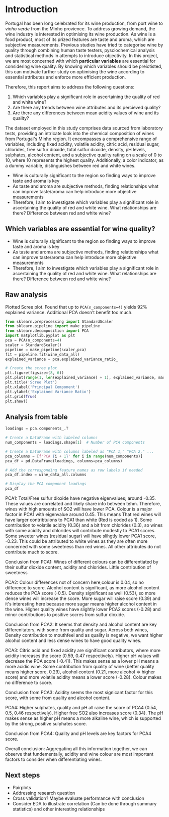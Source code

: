 # Introduction

Portugal has been long celebrated for its wine production, from port wine to _vinho verde_ from the Minho provience. To address growing demand, the wine industry is interested in optimising its wine production. As wine is a food product, most of its prized features are taste and aroma, which are subjective measurements. 
Previous studies have tried to categorise wine by quality through combining human taste testers, pysciochemical analysis and statistical methods in attempts to introduce objectivity. In this project, we are most concerned with which **particular variables** are essential for considering wine quality. By knowing which variables should be preiotisted, this can motivate further study on optimising the wine according to essential attributes and enforce more efficient production.

Therefore, this report aims to address the following questions:

1. Which variables play a significant role in ascertaining the quality of red and white wine?
2. Are there any trends between wine attributes and its percieved quality?
3. Are there any differences between mean acidity values of wine and its quality?

The dataset employed in this study comprises data sourced from laboratory tests, providing an intricate look into the chemical composition of wines from Portugal's Minho region. 
It encompasses a comprehensive range of variables, including fixed acidity, volatile acidity, citric acid, residual sugar, chlorides, free sulfur dioxide, total sulfur dioxide, density, pH levels, sulphates, alcohol content, 
and a subjective quality rating on a scale of 0 to 10, where 10 represents the highest quality. Additionally, a color indicator, as a dummy variable, distinguishes between red and white wines. 



- Wine is culturally significant to the region so finding ways to improve taste and aroma is key
- As taste and aroma are subjective methods, finding relationships what can improve taste/aroma can help introduce more objective measurements
- Therefore, I aim to investigate which variables play a significant role in ascertaining the quality of red and white wine. What relationships are there? Difference between red and white wine?

## Which variables are essential for wine quality?


- Wine is culturally significant to the region so finding ways to improve taste and aroma is key
- As taste and aroma are subjective methods, finding relationships what can improve taste/aroma can help introduce more objective measurements
- Therefore, I aim to investigate which variables play a significant role in ascertaining the quality of red and white wine. What relationships are there? Difference between red and white wine?

## Raw analysis

Plotted Scree plot. Found that up to `PCA(n_components=4)` yields 92% explained variance. Additional PCA doesn't benefit too much.

```python
from sklearn.preprocessing import StandardScaler
from sklearn.pipeline import make_pipeline
from sklearn.decomposition import PCA
import matplotlib.pyplot as plt
pca = PCA(n_components=4)
scaler = StandardScaler()
pipeline = make_pipeline(scaler,pca)
fit = pipeline.fit(wine_data_all)
explained_variance = pca.explained_variance_ratio_

# Create the scree plot
plt.figure(figsize=(8, 6))
plt.plot(range(1, len(explained_variance) + 1), explained_variance, marker='o', linestyle='--')
plt.title('Scree Plot')
plt.xlabel('Principal Component')
plt.ylabel('Explained Variance Ratio')
plt.grid(True)
plt.show()
```

## Analysis from table

```python
loadings = pca.components_.T

# Create a DataFrame with labeled columns
num_components = loadings.shape[1]  # Number of PCA components

# Create a DataFrame with columns labeled as "PCA 1," "PCA 2," ...
pca_columns = [f'PCA {i + 1}' for i in range(num_components)]
pca_df = pd.DataFrame(loadings, columns=pca_columns)

# Add the corresponding feature names as row labels if needed
pca_df.index = wine_data_all.columns

# Display the PCA component loadings
pca_df
```
PCA1: Total/Free sulfur dioxide have negative eigenvalues; around -0.35. These values are correlated and likely share info between tehm. Therefore, wines with high amounts of SO2 will have lower PCA. Colour is a major factor in PCA1 with eigenvalue around 0.45. This means That red wines will have larger contribtuions to PCA1 than white (Red is coded as 1). Some contribution to volatile acidity (0.36) and a bit from chlorides (0.3), so wines with some acidity and chlorides will contribute modestly to PCA1 scores. Some sweeter wines (residual sugar) will have slihgtly lower PCA1 score, -0.23. This could be attributed to white wines as they are often more concerned with some sweetness than red wines. All other attributes do not contribute much to score.

Conclusion from PCA1: Wines of different colours can be differentiated by their sulfur dioxide content, acidity and chlorides. Little contribution of sweetness

PCA2: Colour differences not of concern here,colour is 0.04, so no difference to score. Alcohol content is significant, as more alcohol content reduces the PCA score (-0.5). Density significant as well (0.53), so more dense wines will increase the score.  More sugar will raise score (0.39) and it's interesting here because more sugar means higher alcohol content in the wine. Higher quality wines have slightly lower PCA2 scores (-0.28) and minor contributions to positive socres from sulfur dioxide.

Conclusion from PCA2: It seems that density and alcohol content are key differenitators, with some from quality and sugar.  Across both wines, Density contribution to mouthfeel and as quality is negative, we want higher alcohol content and less dense wines to have good quality wines.

PCA3: Citric acid and fixed acidity are significant contributors, where more acidity increases the score (0.59, 0.47 respectively). Higher pH values will decrease the PCA score (-0.41). This makes sense as a lower pH means a more acidic wine. Some contribution from quality of wine (better quality means higher score, 0.29), alcohol content (0.21, more alcohol => higher score) and more volatile acidity means a lower score (-0.28). Colour makes no difference to score.

Conclusion from PCA3: Acidity seems the most signicant factor for this score, with some from quality and alcohol content.

PCA4: Higher sulphates, quality and pH all raise the score of PCA4 (0.54, 0.5, 0.46 respectively). Higher free SO2 also increases score (0.34). The pH makes sense as higher pH means a more alkaline wine, which is supported by the strong, positive sulphates score.

Conclusion from PCA4: Quality and pH levels are key factors for PCA4 score.

Overall conclusion: Aggregating all this information together, we can observe that fundementally, acidity and wine colour are most important factors to consider when differentiating wines.


## Next steps

- Pairplots
- Addressing research question
- Cross validation? Maybe evaluate performance with conclusion
- Consider EDA to illustrate correlation (Can be done through summary statistics) and other interesting relationships






